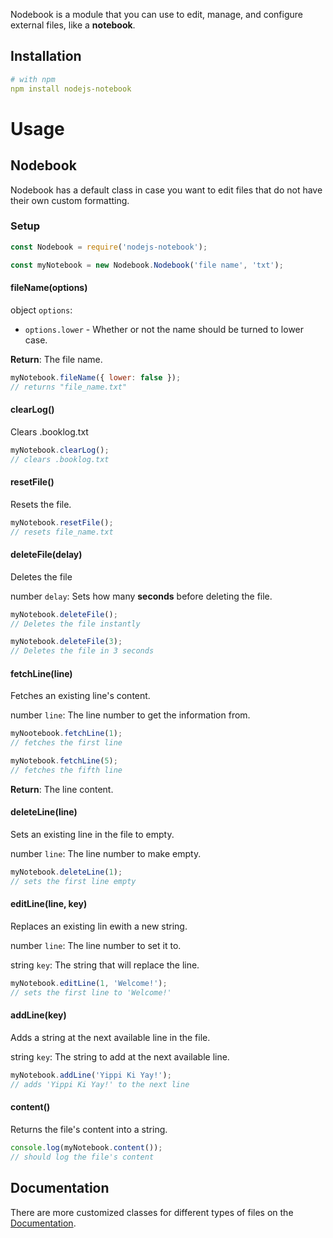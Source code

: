 Nodebook is a module that you can use to edit, manage, and configure external files, like a **notebook**.

## Installation

```yml
# with npm
npm install nodejs-notebook
```

# Usage

## Nodebook
Nodebook has a default class in case you want to edit files that do not have their own custom formatting.

### Setup
```js
const Nodebook = require('nodejs-notebook');

const myNotebook = new Nodebook.Nodebook('file name', 'txt');
```
#### fileName(options)
object `options`:
* `options.lower` - Whether or not the name should be turned to lower case.

**Return**: The file name.

```js
myNotebook.fileName({ lower: false });
// returns "file_name.txt"
```
#### clearLog()
Clears .booklog.txt

```js
myNotebook.clearLog();
// clears .booklog.txt
```
#### resetFile()
Resets the file.

```js
myNotebook.resetFile();
// resets file_name.txt
```
#### deleteFile(delay)
Deletes the file

number `delay`:
Sets how many __seconds__ before deleting the file.
```js
myNotebook.deleteFile();
// Deletes the file instantly

myNotebook.deleteFile(3);
// Deletes the file in 3 seconds
```
#### fetchLine(line)
Fetches an existing line's content.

number `line`:
The line number to get the information from.
```js
myNootebook.fetchLine(1);
// fetches the first line

myNotebook.fetchLine(5);
// fetches the fifth line
```
**Return**: The line content.
#### deleteLine(line)
Sets an existing line in the file to empty.

number `line`:
The line number to make empty.
```js
myNotebook.deleteLine(1);
// sets the first line empty
```
#### editLine(line, key)
Replaces an existing lin ewith a new string.

number `line`:
The line number to set it to.

string `key`:
The string that will replace the line.
```js
myNotebook.editLine(1, 'Welcome!');
// sets the first line to 'Welcome!'
```
#### addLine(key)
Adds a string at the next available line in the file.

string `key`:
The string to add at the next available line.

```js
myNotebook.addLine('Yippi Ki Yay!');
// adds 'Yippi Ki Yay!' to the next line
```

#### content()
Returns the file's content into a string.

```js
console.log(myNotebook.content());
// should log the file's content
```

## Documentation
There are more customized classes for different types of files on the [Documentation](https://gamercoder215.gitbook.io/nodebook).
